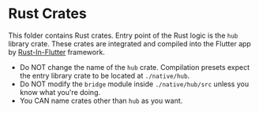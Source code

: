 # Rust Crates

This folder contains Rust crates. Entry point of the Rust logic is the `hub` library crate. These crates are integrated and compiled into the Flutter app by [Rust-In-Flutter](https://github.com/cunarist/rust-in-flutter) framework.

- Do NOT change the name of the `hub` crate. Compilation presets expect the entry library crate to be located at `./native/hub`.
- Do NOT modify the `bridge` module inside `./native/hub/src` unless you know what you're doing.
- You CAN name crates other than `hub` as you want.
